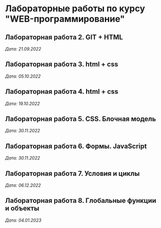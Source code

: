 # Лабораторные работы по курсу "WEB-программирование"

## Лабораторная работа 2. GIT + HTML

*Дата: 21.09.2022*

## Лабораторная работа 3. html + css

*Дата: 05.10.2022*

## Лабораторная работа 4. html + css

*Дата: 19.10.2022*

## Лабораторная работа 5. CSS. Блочная модель

*Дата: 30.11.2022*

## Лабораторная работа 6.  Формы. JavaScript

*Дата: 30.11.2022*

## Лабораторная работа 7. Условия и циклы
*Дата: 06.12.2022*

## Лабораторная работа 8. Глобальные функции и объекты
*Дата: 04.01.2023*